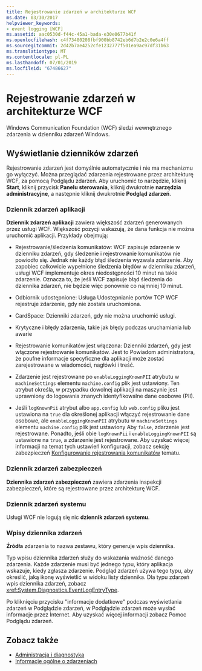 ```yaml
---
title: Rejestrowanie zdarzeń w architekturze WCF
ms.date: 03/30/2017
helpviewer_keywords:
- event logging [WCF]
ms.assetid: aac0530d-f44c-45a1-bada-e30e0677b41f
ms.openlocfilehash: c4f73480208fbf900bb8742eb6d7b2e2c0e6a4ff
ms.sourcegitcommit: 2d42b7ae4252cfe1232777f501ea9ac97df31b63
ms.translationtype: MT
ms.contentlocale: pl-PL
ms.lasthandoff: 07/01/2019
ms.locfileid: "67486627"
---
```

# <a name="event-logging-in-wcf"></a>Rejestrowanie zdarzeń w architekturze WCF
Windows Communication Foundation (WCF) śledzi wewnętrznego zdarzenia w dzienniku zdarzeń Windows.  
  
## <a name="viewing-event-logs"></a>Wyświetlanie dzienników zdarzeń  
 Rejestrowanie zdarzeń jest domyślnie automatycznie i nie ma mechanizmu go wyłączyć. Można przeglądać zdarzenia rejestrowane przez architekturę WCF, za pomocą Podglądu zdarzeń. Aby uruchomić to narzędzie, kliknij **Start**, kliknij przycisk **Panelu sterowania**, kliknij dwukrotnie **narzędzia administracyjne**, a następnie kliknij dwukrotnie **Podgląd zdarzeń**.  
  
### <a name="application-event-log"></a>Dziennik zdarzeń aplikacji  
 **Dziennik zdarzeń aplikacji** zawiera większość zdarzeń generowanych przez usługi WCF. Większość pozycji wskazują, że dana funkcja nie można uruchomić aplikacji. Przykłady obejmują:  
  
- Rejestrowanie/śledzenia komunikatów: WCF zapisuje zdarzenie w dzienniku zdarzeń, gdy śledzenie i rejestrowanie komunikatów nie powiodło się. Jednak nie każdy błąd śledzenia wyzwala zdarzenie. Aby zapobiec całkowicie wypełnione śledzenia błędów w dzienniku zdarzeń, usługi WCF implementuje okres niedostępności 10 minut na takie zdarzenie. Oznacza to, że jeśli WCF zapisuje błąd śledzenia do dziennika zdarzeń, nie będzie więc ponownie co najmniej 10 minut.  
  
- Odbiornik udostępnione: Usługa Udostępnianie portów TCP WCF rejestruje zdarzenie, gdy nie została uruchomiona.  
  
- CardSpace: Dzienniki zdarzeń, gdy nie można uruchomić usługi.  
  
- Krytyczne i błędy zdarzenia, takie jak błędy podczas uruchamiania lub awarie  
  
- Rejestrowanie komunikatów jest włączona: Dzienniki zdarzeń, gdy jest włączone rejestrowanie komunikatów. Jest to Powiadom administratora, że poufne informacje specyficzne dla aplikacji może zostać zarejestrowane w wiadomości, nagłówki i treść.  
  
- Zdarzenie jest rejestrowane po `enableLoggingKnownPII` atrybutu w `machineSettings` elementu `machine.config` plik jest ustawiony. Ten atrybut określa, w przypadku dowolnej aplikacji na maszynie jest uprawniony do logowania znanych identyfikowalne dane osobowe (PII).  
  
- Jeśli `logKnownPii` atrybut albo `app.config` lub `web.config` pliku jest ustawiona na `true` dla określonej aplikacji włączyć rejestrowanie dane osobowe, ale `enableLoggingKnownPII` atrybutu w `machineSettings` elementu `machine.config` plik jest ustawiony Aby `false`, zdarzenie jest rejestrowane. Ponadto, jeśli obie `logKnownPii` i `enableLoggingKnownPII` są ustawione na `true`, a zdarzenie jest rejestrowane. Aby uzyskać więcej informacji na temat tych ustawień konfiguracji, zobacz sekcję zabezpieczeń [Konfigurowanie rejestrowania komunikatów](../../../../../docs/framework/wcf/diagnostics/configuring-message-logging.md) tematu.  
  
### <a name="security-event-log"></a>Dziennik zdarzeń zabezpieczeń  
 **Dziennika zdarzeń zabezpieczeń** zawiera zdarzenia inspekcji zabezpieczeń, które są rejestrowane przez architekturę WCF.  
  
### <a name="system-event-log"></a>Dziennik zdarzeń systemu  
 Usługi WCF nie logują się nic **dziennik zdarzeń systemu**.  
  
### <a name="event-log-entries"></a>Wpisy dziennika zdarzeń  
 **Źródła** zdarzenia to nazwa zestawu, który generuje wpis dziennika.  
  
 Typ wpisu dziennika zdarzeń służy do wskazania ważność danego zdarzenia. Każde zdarzenie musi być jednego typu, który aplikacja wskazuje, kiedy zgłasza zdarzenie. Podgląd zdarzeń używa tego typu, aby określić, jaką ikonę wyświetlić w widoku listy dziennika. Dla typu zdarzeń wpis dziennika zdarzeń, zobacz <xref:System.Diagnostics.EventLogEntryType>.  
  
 Po kliknięciu przycisku "informacje dodatkowe" podczas wyświetlania zdarzeń w Podglądzie zdarzeń, w Podglądzie zdarzeń może wysłać informacje przez Internet. Aby uzyskać więcej informacji zobacz Pomoc Podglądu zdarzeń.  
  
## <a name="see-also"></a>Zobacz także

- [Administracja i diagnostyka](../../../../../docs/framework/wcf/diagnostics/index.md)
- [Informacje ogólne o zdarzeniach](../../../../../docs/framework/wcf/diagnostics/event-logging/events-general-reference.md)
